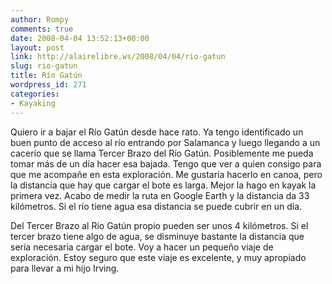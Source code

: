 ```yaml
---
author: Rompy
comments: true
date: 2008-04-04 13:52:13+00:00
layout: post
link: http://alairelibre.ws/2008/04/04/rio-gatun
slug: rio-gatun
title: Río Gatún
wordpress_id: 271
categories:
- Kayaking
---
```


Quiero ir a bajar el Río Gatún desde hace rato. Ya tengo identificado un buen punto de acceso al río entrando por Salamanca y luego llegando a un cacerío que se llama Tercer Brazo del Río Gatún. Posiblemente me pueda tomar más de un día hacer esa bajada. Tengo que ver a quien consigo para que me acompañe en esta exploración. Me gustaría hacerlo en canoa, pero la distancia que hay que cargar el bote es larga. Mejor la hago en kayak la primera vez. Acabo de medir la ruta en Google Earth y la distancia da 33 kilómetros. Si el río tiene agua esa distancia se puede cubrir en un día.

Del Tercer Brazo al Río Gatún propio pueden ser unos 4 kilómetros. Si el tercer brazo tiene algo de agua, se disminuye bastante la distancia que sería necesaria cargar el bote. Voy a hacer un pequeño viaje de exploración. Estoy seguro que este viaje es excelente, y muy apropiado para llevar a mi hijo Irving.
